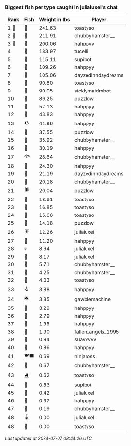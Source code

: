 ### Biggest fish per type caught in julialuxel's chat
| Rank | Fish | Weight in lbs | Player |
|------|--------|-----------|---------|
| 1 🥇  | 🦕 | 241.63 | toastyso |
| 2 🥈  | 🐉 | 211.91 | chubbyhamster__ |
| 3 🥉  | 🐳 | 200.06 | hahppyy |
| 4  | 🦈 | 183.97 | tucelli |
| 5  | 🐙 | 115.11 | supibot |
| 6  | 🦭 | 109.26 | hahppyy |
| 7  | 🐋 | 105.06 | dayzedinndaydreams |
| 8  | 🐊 | 90.80 | toastyso |
| 9  | 🐬 | 90.05 | sicklymaidrobot |
| 10  | 🦑 | 89.25 | puzzlow |
| 11  | 🦞 | 57.13 | hahppyy |
| 12  | 🐢 | 43.83 | hahppyy |
| 13  | 🪨 | 41.96 | hahppyy |
| 14  | 🦪 | 37.55 | puzzlow |
| 15  | 🐧 | 35.92 | chubbyhamster__ |
| 16  | 🦐 | 30.19 | hahppyy |
| 17  | 🐟 | 28.64 | chubbyhamster__ |
| 18  | 🐍 | 24.30 | hahppyy |
| 19  | 🐠 | 21.19 | dayzedinndaydreams |
| 20  | 🪸 | 20.18 | chubbyhamster__ |
| 21  | 🕷️ | 20.04 | puzzlow |
| 22  | 🐡 | 18.91 | toastyso |
| 23  | 🦠 | 16.85 | toastyso |
| 24  | 🦦 | 15.66 | toastyso |
| 25  | 🍄 | 14.18 | puzzlow |
| 26  | 🪳 | 12.26 | julialuxel |
| 27  | 🧸 | 11.20 | hahppyy |
| 28  | 💀 | 8.64 | julialuxel |
| 29  | 🧊 | 8.17 | julialuxel |
| 30  | 🦎 | 5.71 | chubbyhamster__ |
| 31  | 🐸 | 4.25 | chubbyhamster__ |
| 32  | 🎏 | 4.03 | toastyso |
| 33  | 🪝 | 3.88 | hahppyy |
| 34  | ☘️ | 3.85 | gawblemachine |
| 35  | 🐚 | 3.29 | hahppyy |
| 36  | 🦀 | 2.79 | hahppyy |
| 37  | 👢 | 1.95 | hahppyy |
| 38  | 🥫 | 1.90 | fallen_angels_1995 |
| 39  | 🌹 | 0.94 | suavvvvv |
| 40  | 🧤 | 0.86 | hahppyy |
| 41  | 🐦‍⬛ | 0.69 | ninjaross |
| 42  | 🐌 | 0.67 | chubbyhamster__ |
| 43  | ⛸️ | 0.62 | toastyso |
| 44  | 👟 | 0.53 | supibot |
| 45  | 🌿 | 0.42 | julialuxel |
| 46  | 🧣 | 0.37 | hahppyy |
| 47  | 🧦 | 0.19 | chubbyhamster__ |
| 48  | 🪀 | 0.00 | julialuxel |
| 48  | 🍬 | 0.00 | toastyso |

_Last updated at 2024-07-07 08:44:26 UTC_